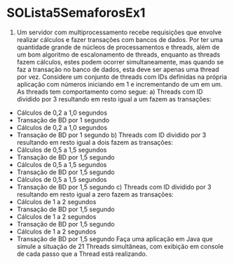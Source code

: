 # SOLista5SemaforosEx1
1) Um servidor com multiprocessamento recebe requisições que envolve realizar cálculos e fazer
transações com bancos de dados. Por ter uma quantidade grande de núcleos de processamentos
e threads, além de um bom algoritmo de escalonamento de threads, enquanto as threads fazem
cálculos, estes podem ocorrer simultaneamente, mas quando se faz a transação no banco de dados,
esta deve ser apenas uma thread por vez. Considere um conjunto de threads com IDs definidas na
própria aplicação com números iniciando em 1 e incrementando de um em um. As threads tem
comportamento como segue:
a) Threads com ID dividido por 3 resultando em resto igual a um fazem as transações:
- Cálculos de 0,2 a 1,0 segundos
- Transação de BD por 1 segundo
- Cálculos de 0,2 a 1,0 segundos
- Transação de BD por 1 segundo
b) Threads com ID dividido por 3 resultando em resto igual a dois fazem as transações:
- Cálculos de 0,5 a 1,5 segundos
- Transação de BD por 1,5 segundo
- Cálculos de 0,5 a 1,5 segundos
- Transação de BD por 1,5 segundo
- Cálculos de 0,5 a 1,5 segundos
- Transação de BD por 1,5 segundo
c) Threads com ID dividido por 3 resultando em resto igual a zero fazem as transações:
- Cálculos de 1 a 2 segundos
- Transação de BD por 1,5 segundo
- Cálculos de 1 a 2 segundos
- Transação de BD por 1,5 segundo
- Cálculos de 1 a 2 segundos
- Transação de BD por 1,5 segundo
Faça uma aplicação em Java que simule a situação de 21 Threads simultâneas, com exibição
em console de cada passo que a Thread está realizando.
